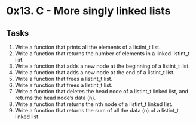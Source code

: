 # 0x13. C - More singly linked lists
## Tasks
1. Write a function that prints all the elements of a listint_t list.
2. Write a function that returns the number of elements in a linked listint_t list.
3. Write a function that adds a new node at the beginning of a listint_t list.
4. Write a function that adds a new node at the end of a listint_t list.
5. Write a function that frees a listint_t list.
6. Write a function that frees a listint_t list.
7. Write a function that deletes the head node of a listint_t linked list, and returns the head node’s data (n).
8. Write a function that returns the nth node of a listint_t linked list.
9. Write a function that returns the sum of all the data (n) of a listint_t linked list.
